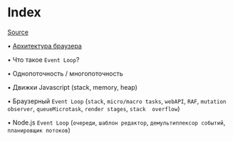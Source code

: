# Index
[Source](https://www.youtube.com/watch?v=zDlg64fsQow)

• [Архитектура браузера](./browser-architecture.md/#архитектура-браузера)

• Что такое `Event Loop`?  

• Однопоточность / многопоточность  

• Движки Javascript (stack, memory, heap)

• Браузерный `Event Loop` (`stack`, `micro/macro tasks`, `webAPI`, `RAF`, `mutation observer`, `queueMicrotask`, `render stages`, `stack 
overflow`)

• Node.js `Event Loop` (`очереди`, `шаблон редактор`, `демультиплексор событий`, `планировщик потоков`)
